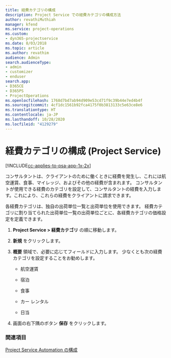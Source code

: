 ```yaml
---
title: 経費カテゴリの構成
description: Project Service での経費カテゴリの構成方法
author: revathiMuthiah
manager: kfend
ms.service: project-operations
ms.custom:
- dyn365-projectservice
ms.date: 8/03/2018
ms.topic: article
ms.author: revathim
audience: Admin
search.audienceType:
- admin
- customizer
- enduser
search.app:
- D365CE
- D365PS
- ProjectOperations
ms.openlocfilehash: 1768d7bd7ab94d909e53cd71f9c39b44e7ed4b4f
ms.sourcegitcommit: 4cf1dc1561b92fca4175f0b3813133c5e63ce8e6
ms.translationtype: HT
ms.contentlocale: ja-JP
ms.lasthandoff: 10/28/2020
ms.locfileid: "4129279"
---
```

# <a name="configure-expense-categories-project-service"></a>経費カテゴリの構成 (Project Service)

[!INCLUDE[cc-applies-to-psa-app-1x-2x](../includes/cc-applies-to-psa-app-1x-2x.md)]

コンサルタントは、クライアントのために働くときに経費を発生し、これには航空運賃、食事、マイレッジ、およびその他の経費が含まれます。 コンサルタントが使用できる経費のカテゴリを設定して、コンサルタントの経費を入力します。これにより、これらの経費をクライアントに請求できます。  
  
各経費カテゴリは、独自の出荷単位一覧と出荷単位を使用できます。 経費カテゴリに割り当てられた出荷単位一覧の出荷単位ごとに、各経費カテゴリの価格設定を定義できます。  
  
1.  **Project Service > 経費カテゴリ** の順に移動します。  
  
2.  **新規** をクリックします。  
  
3.  **概要** 領域で、必要に応じてフィールドに入力します。 少なくとも次の経費カテゴリを設定することをお勧めします。  
  
    -   航空運賃  
  
    -   宿泊  
  
    -   食事  
  
    -   カー レンタル  
  
    -   日当  
  
4.  画面の右下隅のボタン **保存** をクリックします。  
  
### <a name="see-also"></a>関連項目  
 [Project Service Automation の構成](../psa/configure.md)

